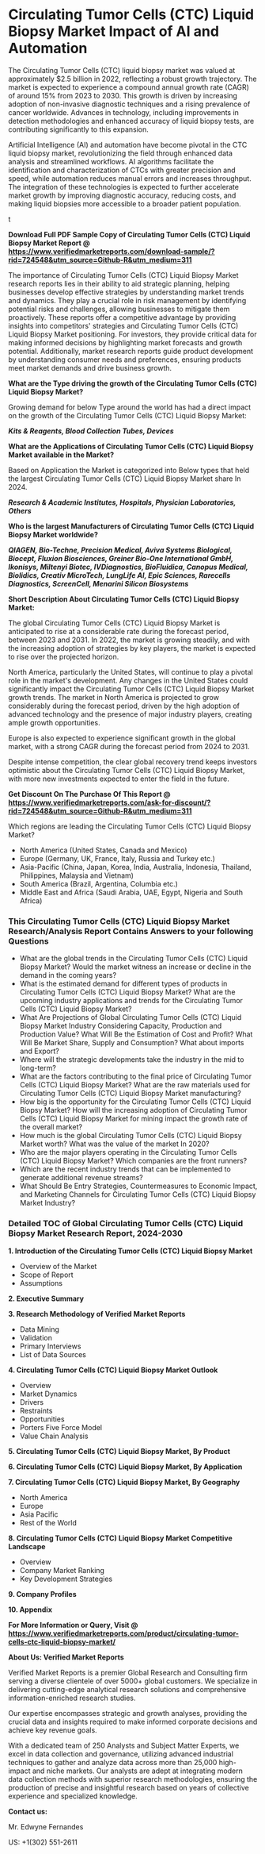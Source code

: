 <meta name="title" content="Global Circulating Tumor Cells (CTC) Liquid Biopsy Market Impact of AI and Automation"><meta name="description" content="The Circulating Tumor Cells (CTC) liquid biopsy market was valued at approximately $2.5 billion in 2022, reflecting a robust growth trajectory. The market is expected "><meta name="title" content="Circulating Tumor Cells (CTC) Liquid Biopsy Market Size, Share, Scope, Trends, Growth, Opportunities, Analysis, Forecast"><h1>Circulating Tumor Cells (CTC) Liquid Biopsy Market Impact of AI and Automation</h1><p>The Circulating Tumor Cells (CTC) liquid biopsy market was valued at approximately $2.5 billion in 2022, reflecting a robust growth trajectory. The market is expected to experience a compound annual growth rate (CAGR) of around 15% from 2023 to 2030. This growth is driven by increasing adoption of non-invasive diagnostic techniques and a rising prevalence of cancer worldwide. Advances in technology, including improvements in detection methodologies and enhanced accuracy of liquid biopsy tests, are contributing significantly to this expansion.</p><p>Artificial Intelligence (AI) and automation have become pivotal in the CTC liquid biopsy market, revolutionizing the field through enhanced data analysis and streamlined workflows. AI algorithms facilitate the identification and characterization of CTCs with greater precision and speed, while automation reduces manual errors and increases throughput. The integration of these technologies is expected to further accelerate market growth by improving diagnostic accuracy, reducing costs, and making liquid biopsies more accessible to a broader patient population.</p>t</p><p id="" class=""><strong>Download Full PDF Sample Copy of Circulating Tumor Cells (CTC) Liquid Biopsy Market Report @ <a href="https://www.verifiedmarketreports.com/download-sample/?rid=724548&utm_source=Github-R&utm_medium=311" target="_blank">https://www.verifiedmarketreports.com/download-sample/?rid=724548&utm_source=Github-R&utm_medium=311</a></strong></p><p>The importance of&nbsp;Circulating Tumor Cells (CTC) Liquid Biopsy Market research reports lies in their ability to aid strategic planning, helping businesses develop effective strategies by understanding market trends and dynamics. They play a crucial role in risk management by identifying potential risks and challenges, allowing businesses to mitigate them proactively. These reports offer a competitive advantage by providing insights into competitors' strategies and Circulating Tumor Cells (CTC) Liquid Biopsy Market positioning. For investors, they provide critical data for making informed decisions by highlighting market forecasts and growth potential. Additionally, market research reports guide product development by understanding consumer needs and preferences, ensuring products meet market demands and drive business growth.</p><p><strong>What are the&nbsp;Type driving the growth of the Circulating Tumor Cells (CTC) Liquid Biopsy Market?</strong></p><p id="" class="">Growing demand for below Type around the world has had a direct impact on the growth of the Circulating Tumor Cells (CTC) Liquid Biopsy Market:</p><em><strong>Kits & Reagents, Blood Collection Tubes, Devices</strong></em></p><strong>What are the&nbsp;Applications&nbsp;of Circulating Tumor Cells (CTC) Liquid Biopsy Market available in the Market?</strong></p><p id="" class="">Based on Application the Market is categorized into Below types that held the largest Circulating Tumor Cells (CTC) Liquid Biopsy Market share In 2024.</p><em><strong>Research & Academic Institutes, Hospitals, Physician Laboratories, Others</strong></em></p><strong>Who is the largest Manufacturers of Circulating Tumor Cells (CTC) Liquid Biopsy Market worldwide?</strong></p><p><em><strong>QIAGEN, Bio-Techne, Precision Medical, Aviva Systems Biological, Biocept, Fluxion Biosciences, Greiner Bio-One International GmbH, Ikonisys, Miltenyi Biotec, IVDiagnostics, BioFluidica, Canopus Medical, Biolidics, Creativ MicroTech, LungLife AI, Epic Sciences, Rarecells Diagnostics, ScreenCell, Menarini Silicon Biosystems</strong></em></p><p id="" class=""><strong>Short Description About Circulating Tumor Cells (CTC) Liquid Biopsy Market:</strong></p><p>The global Circulating Tumor Cells (CTC) Liquid Biopsy Market is anticipated to rise at a considerable rate during the forecast period, between 2023 and 2031. In 2022, the market is growing steadily, and with the increasing adoption of strategies by key players, the market is expected to rise over the projected horizon.</p><p>North America, particularly the United States, will continue to play a pivotal role in the market's development. Any changes in the United States could significantly impact the Circulating Tumor Cells (CTC) Liquid Biopsy Market growth trends. The market in North America is projected to grow considerably during the forecast period, driven by the high adoption of advanced technology and the presence of major industry players, creating ample growth opportunities.</p><p>Europe is also expected to experience significant growth in the global market, with a strong CAGR during the forecast period from 2024 to 2031.</p><p>Despite intense competition, the clear global recovery trend keeps investors optimistic about the Circulating Tumor Cells (CTC) Liquid Biopsy Market, with more new investments expected to enter the field in the future.</p><p id="" class=""><strong>Get Discount On The Purchase Of This Report @ <a href="https://www.verifiedmarketreports.com/ask-for-discount/?rid=724548&utm_source=Github-R&utm_medium=311" target="_blank">https://www.verifiedmarketreports.com/ask-for-discount/?rid=724548&utm_source=Github-R&utm_medium=311</a></strong></p>Which regions are leading the Circulating Tumor Cells (CTC) Liquid Biopsy Market?</p><ul><li>North America (United States, Canada and Mexico)</li><li>Europe (Germany, UK, France, Italy, Russia and Turkey etc.)</li><li>Asia-Pacific (China, Japan, Korea, India, Australia, Indonesia, Thailand, Philippines, Malaysia and Vietnam)</li><li>South America (Brazil, Argentina, Columbia etc.)</li><li>Middle East and Africa (Saudi Arabia, UAE, Egypt, Nigeria and South Africa)</li></ul><h3 id="" class="">This Circulating Tumor Cells (CTC) Liquid Biopsy Market Research/Analysis Report Contains Answers to your following Questions</h3><ul><li>What are the global trends in the Circulating Tumor Cells (CTC) Liquid Biopsy Market? Would the market witness an increase or decline in the demand in the coming years?</li><li>What is the estimated demand for different types of products in Circulating Tumor Cells (CTC) Liquid Biopsy Market? What are the upcoming industry applications and trends for the Circulating Tumor Cells (CTC) Liquid Biopsy Market?</li><li>What Are Projections of Global Circulating Tumor Cells (CTC) Liquid Biopsy Market Industry Considering Capacity, Production and Production Value? What Will Be the Estimation of Cost and Profit? What Will Be Market Share, Supply and Consumption? What about imports and Export?</li><li>Where will the strategic developments take the industry in the mid to long-term?</li><li>What are the factors contributing to the final price of Circulating Tumor Cells (CTC) Liquid Biopsy Market? What are the raw materials used for Circulating Tumor Cells (CTC) Liquid Biopsy Market manufacturing?</li><li>How big is the opportunity for the Circulating Tumor Cells (CTC) Liquid Biopsy Market? How will the increasing adoption of Circulating Tumor Cells (CTC) Liquid Biopsy Market for mining impact the growth rate of the overall market?</li><li>How much is the global Circulating Tumor Cells (CTC) Liquid Biopsy Market worth? What was the value of the market In 2020?</li><li>Who are the major players operating in the Circulating Tumor Cells (CTC) Liquid Biopsy Market? Which companies are the front runners?</li><li>Which are the recent industry trends that can be implemented to generate additional revenue streams?</li><li>What Should Be Entry Strategies, Countermeasures to Economic Impact, and Marketing Channels for Circulating Tumor Cells (CTC) Liquid Biopsy Market Industry?</li></ul><h3 id="" class="">Detailed TOC of Global Circulating Tumor Cells (CTC) Liquid Biopsy Market Research Report, 2024-2030</h3><p id="" class=""><strong>1. Introduction of the Circulating Tumor Cells (CTC) Liquid Biopsy Market</strong></p><ul><li>Overview of the Market</li><li>Scope of Report</li><li>Assumptions</li></ul><p id="" class=""><strong>2. Executive Summary</strong></p><p id="" class=""><strong>3. Research Methodology of Verified Market Reports</strong></p><ul><li>Data Mining</li><li>Validation</li><li>Primary Interviews</li><li>List of Data Sources</li></ul><p id="" class=""><strong>4. Circulating Tumor Cells (CTC) Liquid Biopsy Market Outlook</strong></p><ul><li>Overview</li><li>Market Dynamics</li><li>Drivers</li><li>Restraints</li><li>Opportunities</li><li>Porters Five Force Model</li><li>Value Chain Analysis</li></ul><p id="" class=""><strong>5. Circulating Tumor Cells (CTC) Liquid Biopsy Market, By Product</strong></p><p id="" class=""><strong>6. Circulating Tumor Cells (CTC) Liquid Biopsy Market, By Application</strong></p><p id="" class=""><strong>7. Circulating Tumor Cells (CTC) Liquid Biopsy Market, By Geography</strong></p><ul><li>North America</li><li>Europe</li><li>Asia Pacific</li><li>Rest of the World</li></ul><p id="" class=""><strong>8. Circulating Tumor Cells (CTC) Liquid Biopsy Market Competitive Landscape</strong></p><ul><li>Overview</li><li>Company Market Ranking</li><li>Key Development Strategies</li></ul><p id="" class=""><strong>9. Company Profiles</strong></p><p id="" class=""><strong>10. Appendix</strong></p><p id="" class=""><strong>For More Information or Query, Visit @ <a href="https://www.verifiedmarketreports.com/product/circulating-tumor-cells-ctc-liquid-biopsy-market/" target="_blank">https://www.verifiedmarketreports.com/product/circulating-tumor-cells-ctc-liquid-biopsy-market/</a></strong></p><p id="" class=""><strong>About Us: Verified Market Reports</strong></p><p id="" class="">Verified Market Reports is a premier Global Research and Consulting firm serving a diverse clientele of over 5000+ global customers. We specialize in delivering cutting-edge analytical research solutions and comprehensive information-enriched research studies.</p><p id="" class="">Our expertise encompasses strategic and growth analyses, providing the crucial data and insights required to make informed corporate decisions and achieve key revenue goals.</p><p id="" class="">With a dedicated team of 250 Analysts and Subject Matter Experts, we excel in data collection and governance, utilizing advanced industrial techniques to gather and analyze data across more than 25,000 high-impact and niche markets. Our analysts are adept at integrating modern data collection methods with superior research methodologies, ensuring the production of precise and insightful research based on years of collective experience and specialized knowledge.</p><p id="" class=""><strong>Contact us:</strong></p><p id="" class="">Mr. Edwyne Fernandes</p><p id="" class="">US: +1(302) 551-2611</p>